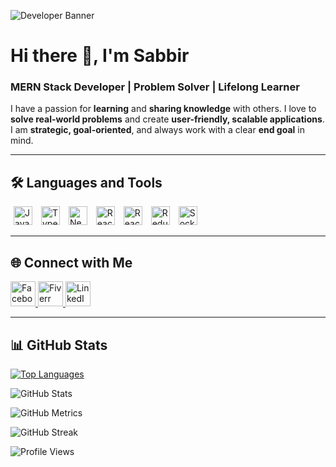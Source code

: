 ![Developer Banner](https://i.ibb.co/2tT5v6v/modern-dev-banner.jpg)

# Hi there 👋, I'm Sabbir
### MERN Stack Developer | Problem Solver | Lifelong Learner

I have a passion for **learning** and **sharing knowledge** with others. I love to **solve real-world problems** and create **user-friendly, scalable applications**. I am **strategic, goal-oriented**, and always work with a clear **end goal** in mind.

---

## 🛠️ Languages and Tools
<p>
  <img src="https://img.shields.io/badge/javascript-%23323330.svg?style=flat&logo=javascript&logoColor=%23F7DF1E" alt="JavaScript" height="30" hspace="5">
  <img src="https://img.shields.io/badge/typescript-%23007ACC.svg?style=flat&logo=typescript&logoColor=white" alt="TypeScript" height="30" hspace="5">
  <img src="https://img.shields.io/badge/Next-black?style=flat&logo=next.js&logoColor=white" alt="Next js" height="30" hspace="5">
  <img src="https://img.shields.io/badge/react_native-%2320232a.svg?style=flat&logo=react&logoColor=%2361DAFB" alt="React Native" height="30" hspace="5">
  <img src="https://img.shields.io/badge/react-%2320232a.svg?style=flat&logo=react&logoColor=%2361DAFB" alt="React" height="30" hspace="5">
  <img src="https://img.shields.io/badge/redux-%23593d88.svg?style=flat&logo=redux&logoColor=white" alt="Redux" height="30" hspace="5">
  <img src="https://img.shields.io/badge/Socket.io-black?style=flat&logo=socket.io&badgeColor=010101" alt="Socket io" height="30" hspace="5">
</p>

---

## 🌐 Connect with Me
<p>
  <a href="https://www.facebook.com/neamul.sabbir" target="_blank">
    <img src="https://i.ibb.co/BtbDHY1/facebook.png" alt="Facebook" height="40">
  </a>
  <a href="https://www.fiverr.com/sabbir520" target="_blank">
    <img src="https://i.ibb.co/W3zL3P3/fiverr.png" alt="Fiverr" height="40">
  </a>
  <a href="https://www.linkedin.com/in/neamul-sabbir/" target="_blank">
    <img src="https://i.ibb.co/WPQ3DyF/linkedin.png" alt="LinkedIn" height="40">
  </a>
</p>

---

## 📊 GitHub Stats
[![Top Languages](https://github-readme-stats.vercel.app/api/top-langs/?username=neamulsabbir&layout=compact)](https://github.com/neamulsabbir)

![GitHub Stats](https://github-readme-stats.vercel.app/api?username=neamulsabbir&show_icons=true)

![GitHub Metrics](https://metrics.lecoq.io/neamulsabbir)

![GitHub Streak](https://streak-stats.demolab.com/?user=neamulsabbir)

![Profile Views](https://komarev.com/ghpvc/?username=neamulsabbir)

